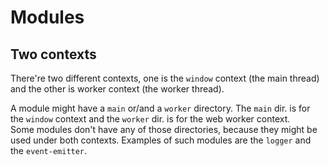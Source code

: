 # Modules

## Two contexts

There're two different contexts, one is the `window` context (the main thread) and the other is worker context (the worker thread).

A module might have a `main` or/and a `worker` directory. The `main` dir. is for the `window` context and the `worker` dir. is for the web worker context.  
Some modules don't have any of those directories, because they might be used under both contexts. Examples of such modules are the `logger` and the `event-emitter`.
